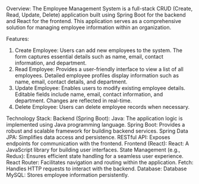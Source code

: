Overview:
The Employee Management System is a full-stack CRUD (Create, Read, Update, Delete) application built using Spring Boot for the backend and React for the frontend. This application serves as a comprehensive solution for managing employee information within an organization.

Features:
1. Create Employee:
Users can add new employees to the system.
The form captures essential details such as name, email, contact information, and department.
2. Read Employee:
Provides a user-friendly interface to view a list of all employees.
Detailed employee profiles display information such as name, email, contact details, and department.
3. Update Employee:
Enables users to modify existing employee details.
Editable fields include name, email, contact information, and department.
Changes are reflected in real-time.
4. Delete Employee:
Users can delete employee records when necessary.

Technology Stack:
Backend (Spring Boot):
Java: The application logic is implemented using Java programming language.
Spring Boot: Provides a robust and scalable framework for building backend services.
Spring Data JPA: Simplifies data access and persistence.
RESTful API: Exposes endpoints for communication with the frontend.
Frontend (React):
React: A JavaScript library for building user interfaces.
State Management (e.g., Redux): Ensures efficient state handling for a seamless user experience.
React Router: Facilitates navigation and routing within the application.
Fetch: Handles HTTP requests to interact with the backend.
Database:
Database MySQL: Stores employee information persistently.
